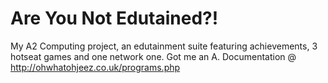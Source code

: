 Are You Not Edutained?!
======================

My A2 Computing project, an edutainment suite featuring achievements, 3 hotseat games and one network one. Got me an A. Documentation @ http://ohwhatohjeez.co.uk/programs.php